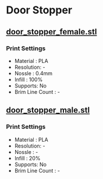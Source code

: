 # Door Stopper

## [door_stopper_female.stl](https://github.com/syki66/binary/blob/master/3D-modelings/door_stopper_female.stl)

### Print Settings

- Material : PLA
- Resolution: -
- Nossle : 0.4mm
- Infill : 100%
- Supports: No
- Brim Line Count : -

## [door_stopper_male.stl](https://github.com/syki66/binary/blob/master/3D-modelings/door_stopper_male.stl)

### Print Settings

- Material : PLA
- Resolution: -
- Nossle : -
- Infill : 20%
- Supports: No
- Brim Line Count : -
